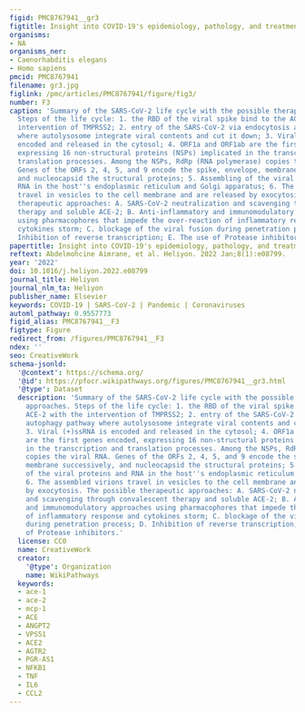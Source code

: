 ```yaml
---
figid: PMC8767941__gr3
figtitle: Insight into COVID-19's epidemiology, pathology, and treatment
organisms:
- NA
organisms_ner:
- Caenorhabditis elegans
- Homo sapiens
pmcid: PMC8767941
filename: gr3.jpg
figlink: /pmc/articles/PMC8767941/figure/fig3/
number: F3
caption: 'Summary of the SARS-CoV-2 life cycle with the possible therapeutic approaches.
  Steps of the life cycle: 1. the RBD of the viral spike bind to the ACE-2 with the
  intervention of TMPRSS2; 2. entry of the SARS-CoV-2 via endocytosis autophagy pathway
  where autolysosome integrate viral contents and cut it down; 3. Viral (+)ssRNA is
  encoded and released in the cytosol; 4. ORF1a and ORF1ab are the first genes encoded,
  expressing 16 non-structural proteins (NSPs) implicated in the transcription and
  translation processes. Among the NSPs, RdRp (RNA polymerase) copies the viral RNA.
  Genes of the ORFs 2, 4, 5, and 9 encode the spike, envelope, membrane successively,
  and nucleocapsid the structural proteins; 5. Assembling of the viral proteins and
  RNA in the host''s endoplasmic reticulum and Golgi apparatus; 6. The assembled virions
  travel in vesicles to the cell membrane and are released by exocytosis. The possible
  therapeutic approaches: A. SARS-CoV-2 neutralization and scavenging through convalescent
  therapy and soluble ACE-2; B. Anti-inflammatory and immunomodulatory approaches
  using pharmacophores that impede the over-reaction of inflammatory response and
  cytokines storm; C. blockage of the viral fusion during penetration process; D.
  Inhibition of reverse transcription; E. The use of Protease inhibitors.'
papertitle: Insight into COVID-19's epidemiology, pathology, and treatment.
reftext: Abdelmohcine Aimrane, et al. Heliyon. 2022 Jan;8(1):e08799.
year: '2022'
doi: 10.1016/j.heliyon.2022.e08799
journal_title: Heliyon
journal_nlm_ta: Heliyon
publisher_name: Elsevier
keywords: COVID-19 | SARS-CoV-2 | Pandemic | Coronaviruses
automl_pathway: 0.9557773
figid_alias: PMC8767941__F3
figtype: Figure
redirect_from: /figures/PMC8767941__F3
ndex: ''
seo: CreativeWork
schema-jsonld:
  '@context': https://schema.org/
  '@id': https://pfocr.wikipathways.org/figures/PMC8767941__gr3.html
  '@type': Dataset
  description: 'Summary of the SARS-CoV-2 life cycle with the possible therapeutic
    approaches. Steps of the life cycle: 1. the RBD of the viral spike bind to the
    ACE-2 with the intervention of TMPRSS2; 2. entry of the SARS-CoV-2 via endocytosis
    autophagy pathway where autolysosome integrate viral contents and cut it down;
    3. Viral (+)ssRNA is encoded and released in the cytosol; 4. ORF1a and ORF1ab
    are the first genes encoded, expressing 16 non-structural proteins (NSPs) implicated
    in the transcription and translation processes. Among the NSPs, RdRp (RNA polymerase)
    copies the viral RNA. Genes of the ORFs 2, 4, 5, and 9 encode the spike, envelope,
    membrane successively, and nucleocapsid the structural proteins; 5. Assembling
    of the viral proteins and RNA in the host''s endoplasmic reticulum and Golgi apparatus;
    6. The assembled virions travel in vesicles to the cell membrane and are released
    by exocytosis. The possible therapeutic approaches: A. SARS-CoV-2 neutralization
    and scavenging through convalescent therapy and soluble ACE-2; B. Anti-inflammatory
    and immunomodulatory approaches using pharmacophores that impede the over-reaction
    of inflammatory response and cytokines storm; C. blockage of the viral fusion
    during penetration process; D. Inhibition of reverse transcription; E. The use
    of Protease inhibitors.'
  license: CC0
  name: CreativeWork
  creator:
    '@type': Organization
    name: WikiPathways
  keywords:
  - ace-1
  - ace-2
  - mcp-1
  - ACE
  - ANGPT2
  - VPS51
  - ACE2
  - AGTR2
  - PGR-AS1
  - NFKB1
  - TNF
  - IL6
  - CCL2
---
```

